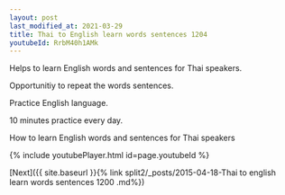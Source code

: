 ```yaml
---
layout: post
last_modified_at: 2021-03-29
title: Thai to English learn words sentences 1204 
youtubeId: RrbM40h1AMk
---
```

 
 
Helps to learn English words and sentences for Thai speakers.

Opportunitiy to repeat the words sentences. 

Practice English language. 
 
10 minutes practice every day. 
 
How to learn English words and sentences for Thai speakers 
 
{% include youtubePlayer.html id=page.youtubeId %}
 
 
[Next]({{ site.baseurl }}{% link  split2/_posts/2015-04-18-Thai to english learn words sentences 1200 .md%})
 
